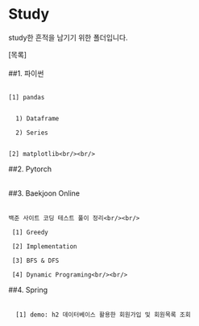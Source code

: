 # Study
study한 흔적을 남기기 위한 폴더입니다.

[목록]<br/><br/>
##1. 파이썬<br/><br/>

    [1] pandas
    
    
      1) Dataframe
      
      2) Series
      
      
    [2] matplotlib<br/><br/>
 


##2. Pytorch<br/><br/>



##3. Baekjoon Online<br/><br/>

    백준 사이트 코딩 테스트 풀이 정리<br/><br/>
    
     [1] Greedy
      
     [2] Implementation
        
     [3] BFS & DFS
        
     [4] Dynamic Programing<br/><br/>
     
 
 
 ##4.  Spring<br/><br/>

      [1] demo: h2 데이터베이스 활용한 회원가입 및 회원목록 조회
